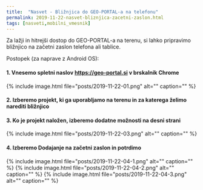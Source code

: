 ```yaml
---
title:  "Nasvet - Bližnjica do GEO-PORTAL-a na telefonu"
permalink: 2019-11-22-nasvet-bliznjica-zacetni-zaslon.html
tags: [nasveti,mobilni_vmesnik]
---
```


Za lažji in hitrejši dostop do GEO-PORTAL-a na terenu, si lahko pripravimo bližnjico na začetni zaslon telefona
ali tablice.

Postopek (za naprave z Android OS):

#### 1. Vnesemo spletni naslov https://geo-portal.si v brskalnik Chrome
{% include image.html file="posts/2019-11-22-01.png" alt="" caption="" %}

#### 2. Izberemo projekt, ki ga uporabljamo na terenu in za katerega želimo narediti bližnjico

#### 3. Ko je projekt naložen, izberemo dodatne možnosti na desni strani
{% include image.html file="posts/2019-11-22-03.png" alt="" caption="" %}

#### 4. Izberemo Dodajanje na začetni zaslon in potrdimo
{% include image.html file="posts/2019-11-22-04-1.png" alt="" caption="" %}
{% include image.html file="posts/2019-11-22-04-2.png" alt="" caption="" %}
{% include image.html file="posts/2019-11-22-04-3.png" alt="" caption="" %}


